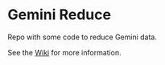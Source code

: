 
# Gemini Reduce

Repo with some code to reduce Gemini data.

See the [Wiki](https://github.com/manuelmarcano22/GeminiReduceTTU/wiki) for more information. 

